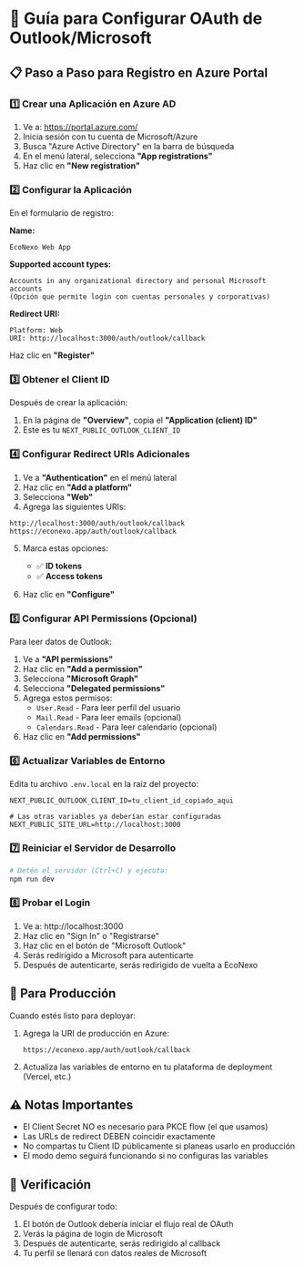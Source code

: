 # 🔐 Guía para Configurar OAuth de Outlook/Microsoft

## 📋 Paso a Paso para Registro en Azure Portal

### 1️⃣ Crear una Aplicación en Azure AD

1. Ve a: https://portal.azure.com/
2. Inicia sesión con tu cuenta de Microsoft/Azure
3. Busca "Azure Active Directory" en la barra de búsqueda
4. En el menú lateral, selecciona **"App registrations"**
5. Haz clic en **"New registration"**

### 2️⃣ Configurar la Aplicación

En el formulario de registro:

**Name:**
```
EcoNexo Web App
```

**Supported account types:**
```
Accounts in any organizational directory and personal Microsoft accounts
(Opción que permite login con cuentas personales y corporativas)
```

**Redirect URI:**
```
Platform: Web
URI: http://localhost:3000/auth/outlook/callback
```

Haz clic en **"Register"**

### 3️⃣ Obtener el Client ID

Después de crear la aplicación:

1. En la página de **"Overview"**, copia el **"Application (client) ID"**
2. Este es tu `NEXT_PUBLIC_OUTLOOK_CLIENT_ID`

### 4️⃣ Configurar Redirect URIs Adicionales

1. Ve a **"Authentication"** en el menú lateral
2. Haz clic en **"Add a platform"**
3. Selecciona **"Web"**
4. Agrega las siguientes URIs:

```
http://localhost:3000/auth/outlook/callback
https://econexo.app/auth/outlook/callback
```

5. Marca estas opciones:
   - ✅ **ID tokens**
   - ✅ **Access tokens**
   
6. Haz clic en **"Configure"**

### 5️⃣ Configurar API Permissions (Opcional)

Para leer datos de Outlook:

1. Ve a **"API permissions"**
2. Haz clic en **"Add a permission"**
3. Selecciona **"Microsoft Graph"**
4. Selecciona **"Delegated permissions"**
5. Agrega estos permisos:
   - `User.Read` - Para leer perfil del usuario
   - `Mail.Read` - Para leer emails (opcional)
   - `Calendars.Read` - Para leer calendario (opcional)
6. Haz clic en **"Add permissions"**

### 6️⃣ Actualizar Variables de Entorno

Edita tu archivo `.env.local` en la raíz del proyecto:

```env
NEXT_PUBLIC_OUTLOOK_CLIENT_ID=tu_client_id_copiado_aqui

# Las otras variables ya deberían estar configuradas
NEXT_PUBLIC_SITE_URL=http://localhost:3000
```

### 7️⃣ Reiniciar el Servidor de Desarrollo

```bash
# Detén el servidor (Ctrl+C) y ejecuta:
npm run dev
```

### 8️⃣ Probar el Login

1. Ve a: http://localhost:3000
2. Haz clic en "Sign In" o "Registrarse"
3. Haz clic en el botón de "Microsoft Outlook"
4. Serás redirigido a Microsoft para autenticarte
5. Después de autenticarte, serás redirigido de vuelta a EcoNexo

## 🚀 Para Producción

Cuando estés listo para deployar:

1. Agrega la URI de producción en Azure:
   ```
   https://econexo.app/auth/outlook/callback
   ```

2. Actualiza las variables de entorno en tu plataforma de deployment (Vercel, etc.)

## ⚠️ Notas Importantes

- El Client Secret NO es necesario para PKCE flow (el que usamos)
- Las URLs de redirect DEBEN coincidir exactamente
- No compartas tu Client ID públicamente si planeas usarlo en producción
- El modo demo seguirá funcionando si no configuras las variables

## 🎯 Verificación

Después de configurar todo:

1. El botón de Outlook debería iniciar el flujo real de OAuth
2. Verás la página de login de Microsoft
3. Después de autenticarte, serás redirigido al callback
4. Tu perfil se llenará con datos reales de Microsoft

